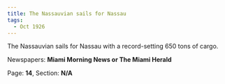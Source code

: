 ```yaml
---  
title: The Nassauvian sails for Nassau  
tags:  
  - Oct 1926  
---  
```

  
The Nassauvian sails for Nassau with a record-setting 650 tons of cargo.  
  
Newspapers: **Miami Morning News or The Miami Herald**  
  
Page: **14**, Section: **N/A** 
